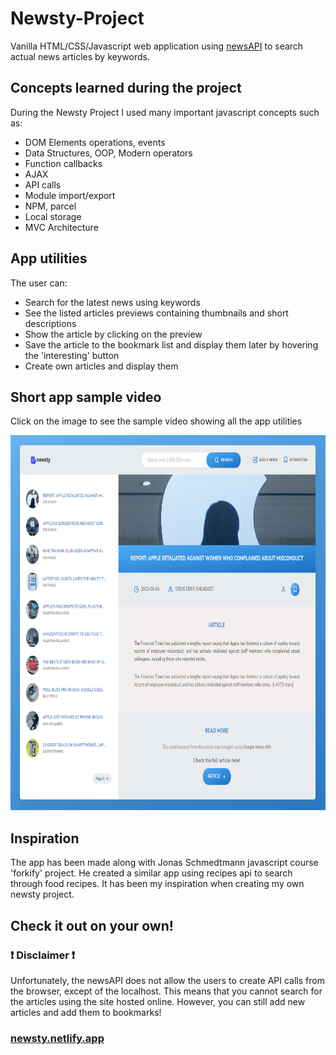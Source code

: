 # Newsty-Project
Vanilla HTML/CSS/Javascript web application using [newsAPI](https://newsapi.org/) to search actual news articles by keywords.

## Concepts learned during the project
During the Newsty Project I used many important javascript concepts such as:
- DOM Elements operations, events
- Data Structures, OOP, Modern operators
- Function callbacks
- AJAX
- API calls
- Module import/export
- NPM, parcel
- Local storage
- MVC Architecture

## App utilities
The user can:
- Search for the latest news using keywords
- See the listed articles previews containing thumbnails and short descriptions
- Show the article by clicking on the preview
- Save the article to the bookmark list and display them later by hovering the 'interesting' button
- Create own articles and display them

## Short app sample video 
Click on the image to see the sample video showing all the app utilities

[<img src="https://github.com/czaacza/Newsty-Project/blob/master/helpFiles/videoImg2.PNG" width="754" height="600"/>](https://www.youtube.com/watch?v=ibjDHH2049g "Newsty Project presentation")

## Inspiration
The app has been made along with Jonas Schmedtmann javascript course 'forkify' project. He created a similar app using recipes api to search through food recipes. It has been my inspiration when creating my own newsty project.

## Check it out on your own! 
### ❗ Disclaimer ❗

Unfortunately, the newsAPI does not allow the users to create API calls from the browser, except of the localhost. This means that you cannot search for the articles using the site hosted online. However, you can still add new articles and add them to bookmarks!

### [newsty.netlify.app](https://newsty.netlify.app/)

